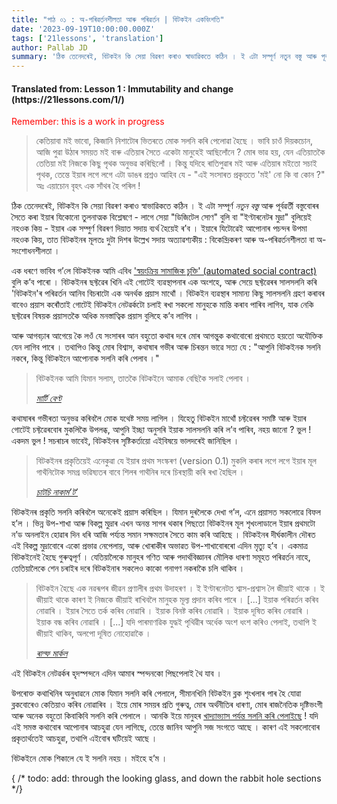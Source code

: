 ```yaml
---
title: "পাঠ ০১ : অ-পৰিৱৰ্তনশীলতা আৰু পৰিৱৰ্তন | বিটকইন একবিংশতি"
date: '2023-09-19T10:00:00.000Z'
tags: ['21lessons', 'translation']
author: Pallab JD
summary: 'ঠিক তেনেদৰেই, বিটকইন কি সেয়া বিৱৰণ কৰাও স্বাভাৱিকতে কঠিন । ই এটা সম্পূৰ্ণ নতুন বস্তু আৰু পূৰ্বৱৰ্তী বস্তুবোৰৰ সৈতে কৰা ইয়াৰ যিকোনো তুলনাত্মক বিশ্লেষণে - লাগে সেয়া "ডিজিটেল সোণ" বুলি বা "ইণ্টাৰনেটৰ মুদ্ৰা" বুলিয়েই নহওক কিয় - ইয়াৰ এক সম্পুৰ্ণ বিৱৰণ দিয়াত সদায় ব্যৰ্থ হৈয়েই ৰ’ব ।...'
---
```


<div style="textAlign:center">
    <h4> Translated from: Lesson 1 : Immutability and change (https://21lessons.com/1/) </h4>
    <p style="color:red"> Remember: this is a work in progress </p>
</div>

> কেতিয়াবা মই ভাবো, কিজানি নিশাটোৰ ভিতৰতে মোক সলনি কৰি পেলোৱা হৈছে ।
> ভাবি চাওঁ দিয়কচোন, আজি পুৱা উঠাৰ সময়ত মই বাৰু এতিয়াৰ সৈতে একেটা মানুহেই আছিলোঁনে ?
> মোৰ ভাৱ হয়, যেন এতিয়াতকৈ তেতিয়া মই নিজকে কিছু পৃথক অনুভৱ কৰিছিলোঁ ।
> কিন্তু যদিহে ৰাতিপুৱাৰ মই আৰু এতিয়াৰ মইতো সচাই পৃথক, তেন্তে ইয়াৰ লগে লগে এটা ডাঙৰ প্ৰশ্নও আহিব যে - "এই সংসাৰত প্ৰকৃততে 'মই' নো কি বা কোন ?"
> অঃ এয়াচোন বৃহৎ এক সাঁথৰ হৈ পৰিল !

ঠিক তেনেদৰেই, বিটকইন কি সেয়া বিৱৰণ কৰাও স্বাভাৱিকতে কঠিন ।
ই এটা সম্পূৰ্ণ _নতুন বস্তু_ আৰু পূৰ্বৱৰ্তী বস্তুবোৰৰ সৈতে কৰা ইয়াৰ যিকোনো তুলনাত্মক বিশ্লেষণে - লাগে সেয়া "ডিজিটেল সোণ" বুলি বা "ইণ্টাৰনেটৰ মুদ্ৰা" বুলিয়েই নহওক কিয় - ইয়াৰ এক সম্পুৰ্ণ বিৱৰণ দিয়াত সদায় ব্যৰ্থ হৈয়েই ৰ’ব ।
ইয়াৰে যিটোৱেই আপোনাৰ পচন্দৰ উপমা নহওক কিয়, তাত বিটকইনৰ মূলতঃ দুটা দিশৰ উল্লেখ সদায় অত্যাৱশ্যকীয় : বিকেন্দ্ৰিকৰণ আৰু অ-পৰিৱৰ্তনশীলতা বা অ-সংশোধনশীলতা ।

এক ধৰণে ভাবিব গ’লে বিটকইনক আমি এবিধ ['স্বয়ংক্ৰিয় সামাজিক চুক্তি' (automated social contract)](https://medium.com/s/story/bitcoins-social-contract-1f8b05ee24a9) বুলি ক’ব পাৰো ।
বিটকইনৰ ছফ্টৱেৰ খিনি এই গোটেই ব্যৱস্থাপনাৰ এক অংশহে, আৰু সেয়ে ছফ্টৱেৰৰ সালসলনি কৰি 'বিটকইন'ৰ পৰিৱৰ্তন আনিব বিচৰাটো এক অনৰ্থক প্ৰয়াস মাথোঁ ।
বিটকইন ব্যৱস্থাৰ সামান্য কিছু সালসলনি গ্ৰহণ কৰাবৰ বাবেও প্ৰয়াস কৰোঁতাই গোটেই বিটকইন নেটৱৰ্কটো চলাই ৰখা সকলো মানুহকে মান্তি কৰাব পাৰিব লাগিব, যাক নেকি ছফ্টৱেৰ বিষয়ক প্ৰয়াসতকৈ অধিক মনস্তাত্বিক প্ৰয়াস বুলিহে ক’ব লাগিব ।

আৰু আগবঢ়াৰ আগেয়ে কৈ লওঁ যে সংসাৰৰ আন বহুতো কথাৰ দৰে মোৰ আগন্তুক কথাবোৰো প্ৰথমতে হয়তো অযৌক্তিক যেন লাগিব পাৰে ।
তথাপিও কিন্তু মোৰ বিশ্বাস, কথাষাৰ গভীৰ আৰু চিৰন্তন ভাৱে সত্য যে : "আপুনি বিটকইনক সলনি নকৰে, কিন্তু বিটকইনে আপোনাক সলনি কৰি পেলাব ।"

> বিটকইনক আমি যিমান সলাম, তাতকৈ বিটকইনে আমাক বেছিকৈ সলাই পেলাব ।
>
> <cite> [মাৰ্টি বেণ্ট](https://twitter.com/martybent) </cite>


কথাষাৰৰ গভীৰতা অনুভৱ কৰিবলৈ মোক যথেষ্ট সময় লাগিল ।
যিহেতু বিটকইন মাথোঁ চফ্টৱেৰৰ সমষ্টি আৰু ইয়াৰ গোটেই চফ্টৱেৰবোৰ মুকলিকৈ উপলব্ধ, আপুনি ইচ্ছা অনুসৰি ইয়াক সালসলনি কৰি ল’ব পাৰিব, নহয় জানো ?
ভুল !
একদম ভুল !
সচৰাচৰ ভাবেই, বিটকইনৰ সৃষ্টিকৰ্তায়ো এইবিষয়ে ভালদৰেই জানিছিল ।

> বিটকইনৰ প্ৰকৃতিয়েই এনেকুৱা যে ইয়াৰ প্ৰথম সংস্কৰণ (version 0.1) মুকলি কৰাৰ লগে লগে ইয়াৰ মূল গাথঁনিটোক সমগ্ৰ ভৱিষ্যতৰ বাবে শিলৰ গাথঁনিৰ দৰে চিৰস্থায়ী কৰি ৰখা হৈছিল ।
>
> <cite>[চাটচি নাকাম’ট’](https://bitcointalk.org/index.php?topic=195.msg1611#msg1611)</cite>


বিটকইনৰ প্ৰকৃতি সলনি কৰিবলৈ অনেকেই প্ৰয়াস কৰিছিল ।
যিমান দুৰলৈকে দেখা গ’ল, এনে প্ৰয়াসত সকলোৱে বিফল হ’ল ।
ভিন্ন উপ-শাখা আৰু বিকল্প মুদ্ৰাৰ এখন অনন্ত সাগৰ থকাৰ পিছতো বিটকইনৰ মূল শৃখংলাডালে ইয়াৰ প্ৰথমটো ন’ড অনলাইন হোৱাৰ দিন ধৰি আজি পৰ্য্যন্ত সমান সক্ষমতাৰ সৈতে কাম কৰি আহিছে ।
বিটকইনৰ দীৰ্ঘকালীন দৌৰত এই বিকল্প মুদ্ৰাবোৰে একো প্ৰভাৱ নেপেলায়, আৰু খোৰাকীৰ অভাৱত উপ-শাখাবোৰৰো এদিন মৃত্যু হ’ব ।
একমাত্ৰ বিটকইনেই হৈছে গুৰুত্বপূৰ্ণ ।
যেতিয়ালৈকে মানুহৰ গণিত আৰু পদাৰ্থবিজ্ঞানৰ মৌলিক ধাৰণা সমূহত পৰিৱৰ্তন নাহে, তেতিয়ালৈকে শেন চৰাইৰ দৰে বিটকইনাৰ সকলেও কাকো গনাগণ নকৰাকৈ চলি থাকিব ।



> বিটকইন হৈছে এক নৱৰূপৰ জীৱন প্ৰণালীৰ প্ৰথম উদাহৰণ ।
> ই ইণ্টাৰনেটত শ্বাস-প্ৰশ্বাস লৈ জীয়াই থাকে ।
> ই জীয়াই থাকে কাৰণ ই নিজকে জীয়াই ৰাখিবলৈ মানুহক মূল্য প্ৰদান কৰিব পাৰে ।
> [...]
> ইয়াক পৰিৱৰ্তন কৰিব নোৱাৰি ।
> ইয়াৰ সৈতে তৰ্ক কৰিব নোৱাৰি ।
> ইয়াক বিনষ্ট কৰিব নোৱাৰি ।
> ইয়াক দূষিত কৰিব নোৱাৰি ।
> ইয়াক বন্ধ কৰিব নোৱাৰি ।
> [...]
> যদি পাৰমাণৱিক যুদ্ধই পৃথিৱীৰ অৰ্ধেক অংশ ধংশ কৰিও পেলাই, তথাপি ই জীয়াই থাকিব, অলপো দূষিত নোহোৱাকৈ ।
>
> <cite> [ৰাল্ফ মাৰ্কল](http://merkle.com/papers/DAOdemocracyDraft.pdf) </cite>

এই বিটকইন নেটৱৰ্কৰ হৃদস্পন্দনে এদিন আমাৰ স্পন্দনকো পিছপেলাই থৈ যাব ।

উপৰোক্ত কথাখিনিৰ অনুধাৱনে মোক যিমান সলনি কৰি পেলালে, সীমানখিনি বিটকইন ব্লক শৃংখলাৰ পাৰ হৈ যোৱা ব্লকবোৰেও কেতিয়াও কৰিব নোৱাৰিব ।
ইয়ে মোৰ সময়ৰ প্ৰতি গুৰুত্ব, মোৰ অৰ্থনীতিৰ ধাৰণা, মোৰ ৰাজনৈতিক দৃষ্টিভংগী আৰু অনেক বহুতো কিবাকিবি সলনি কৰি পেলালে ।
আনকি ইয়ে মানুহৰ [খাদ্যাভ্যাস পৰ্যন্ত সলনি কৰি পেলাইছে](https://motherboard.vice.com/en_us/article/ne74nw/inside-the-world-of-the-bitcoin-carnivores) !
যদি এই সমস্ত কথাবোৰ আপোনাৰ আচহুৱা যেন লাগিছে, তেন্তে জানিব আপুনি সজ সংগতে আছে ।
কাৰণ এই সকলোবোৰ প্ৰকৃতাৰ্থতেই আচহুৱা, তথাপি এইবোৰ ঘটিয়েই আছে ।

বিটকইনে মোক শিকালে যে ই সলনি নহয় । মইহে হ’ম ।

{ /* todo: add: through the looking glass, and down the rabbit hole sections */}